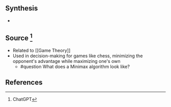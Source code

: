 ## Synthesis
- 
## Source [^1]
- Related to [[Game Theory]]
- Used in decision-making for games like chess, minimizing the opponent's advantage while maximizing one's own
	- #question What does a Minimax algorithm look like?
## References

[^1]: ChatGPT